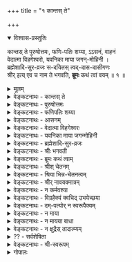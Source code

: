 +++
title = "१ कान्तस् ते"

+++

<details open><summary>विश्वास-प्रस्तुतिः</summary>

कान्तस् ते पुरुषोत्तमः, फणि-पतिः शय्या, ऽऽसनं, वाहनं  
वेदात्मा विहगेश्वरो, यवनिका माया जगन्-मोहिनी ।  
ब्रह्मेशादि-सुर-व्रजः स-दयितस् त्वद्-दास-दासीगणः  
श्रीर् इत्य् एव च नाम ते भगवति, **ब्रूमः** कथं त्वां वयम् ॥ १ ॥
</details>

<details><summary>मूलम्</summary>

कान्तस्ते पुरुषोत्तमः फणिपतिः शय्याऽऽसनं वाहनं वेदात्मा विहगेश्वरो यवनिका माया जगन्मोहिनी ।  
ब्रह्मेशादिसुरव्रजः सदयितस्त्वद्दासदासीगणः श्रीरित्येव च नाम ते भगवति ब्रूमः कथं त्वां वयम् ॥ १ ॥
</details>

<details><summary>वेङ्कटनाथः - कान्तस् ते</summary>
कान्तस्त्-अ
**कान्तस्त** इति । कान्तः - प्रियः, अनुरूपपतिरित्यर्थः ।  
ते - सर्वमङ्गलास्पदत्वेन प्रमाणसिद्धायाः ।  
एतत्-पद-द्वयाभिप्रेतं व्यञ्जितं गद्ये  
“देव-देव-दिव्य-महिषीम् (शरणागतिगद्ये)” इति ।  

</details>

<details><summary>वेङ्कटनाथः - पुरुषोत्तमः</summary>

“द्वाविमौ पुरुषौ लोके (गीता १५.१६)” इत्यादिभिस्  
स्वेनैव निरुक्तेन परत्व-व्यञ्जकेन समाख्या-विशेषेण लक्ष्मी-कान्तं विशिनष्टि - **पुरुषोत्तम** इति ।  
अत्र पञ्चम्य्-आदि-विभक्ति-त्रयेऽपि समासश् शब्द-वित्-सम्मतः ।  
अनेन हिरण्यगर्भादीनाम् अपि भगवद्-अपेक्षया ऽधमत्व-व्यञ्जनात्  
तत्-पत्नीभ्यः पुरुषोत्तम-पत्न्या उत्तमत्वं सूचितम् ।  
अवतारेऽपि ह्यसौ “नारीणामुत्तमा (रामायणे बाल. १.२७)” इत्युच्यते ।  
एवम् अस्याः पति-संबन्धेन प्रकर्ष उक्तः ।
</details>

<details><summary>वेङ्कटनाथः - फणिपतिः शय्या</summary>

अथ पत्युर् इव विभूति-संबन्धेनापि प्रकर्षं वदन्  
नित्य-सूरि-परिवृढानाम् अपि एतद्-उपकरणत्वम् उदाहरति – **फणिपतिः शय्येति** ।  
अत्र फणिपति-शब्देन सुरभिसुकुमार-शीतल-विशालोन्नतत्वादि-रूपाः पर्यङ्कगुणा व्यज्यन्ते ।  
तत्-प्रभावश् च,  

> “कल्पान्ते यस्य वक्त्रेभ्यो  
> विषानल-शिखोज्ज्वलः ।  
> सङ्कर्षणात्मको रुद्रो  
> **निष्क्रम्यात्ति** जगत्-त्रयम् ॥  
> स **बिभ्रच्**-छेखरी-भूतम्  
> अ-शेषं क्षिति-मण्डलम् ।  
> **आस्ते** पाताल-मूल-स्थः  
> शेषो ऽशेष-**सुरार्चितः** ॥  
> तस्य वीर्यं प्रभावं च  
> स्वरूपं रूपम् एव च ।  
> **न** हि **वर्णयितुं** शक्यं  
> **ज्ञातुं** वा त्रिदशैर् अपि ॥  
> (वि. पु. २.५.१९-२१) 

इत्यादिषु प्रसिद्धः ।  
स्तोत्रे च “तया सहासीनमनन्तभोगिनि (३९)” इत्यादौ ।  
</details>

<details><summary>वेङ्कटनाथः - आसनम्</summary>

**आसन**-शब्द इह काकाक्षि-न्यायाद् उभयतो योज्यः ।  
उक्तं ह्य् आद्ये पुराणे तन्-नाम-सहस्रे,  

> “भोगप्रिया भोगवती  
> भोगीन्द्र-शयनासना  
> (लक्ष्मीसहस्रनामस्तोत्रे १२० श्लो.)” 

इति, 

> “अजिता कर्षणी नीतिर्  
> गरुडा गरुडासना  
> (लक्ष्मीसहस्रनामस्तोत्रे १०० श्लो.)” 

इति च ।
</details>

<details><summary>वेङ्कटनाथः - वेदात्मा विहगेश्वरः</summary>

> “वहेयं यज्ञं प्रविशेयं वेदान्” 

इति सौपर्ण-श्रुति- (ऋग्वेदखिल-सौपर्णाध्याये ३०.१०) -विवक्षितं वेदाभिमानि-देवताधिष्ठातृत्वम् अभिप्रेत्याह - **वेदात्मा विहगेश्वर** इति ।  
वेदाधिष्ठातृतया वेदानाम् आत्मा;  
यद् वा, तद्-विशिष्टत्वेन तत्-समानाधिकरणतया वेद आत्मा यस्येति विग्रहः ।  
“सुपर्णोऽसि गरुत्मान् (तैत्तिरीयसंहिता ४-१-४२)” इत्यादिष्व् अप्य् अस्य वेदात्मत्वं ग्राह्यम् ।  
एवं सर्व-वेदाभिमानितया सर्वज्ञत्वम् अप्य् अस्य सूच्यते ।  
बलादि-गुण-जातम् अपि अमृता(प)हरणादिषु प्रसिद्धम् ।  

यद्यपि विहगेश्वर-शब्दः  

> “सत्यः सुपर्णो गरुडस्  
तार्क्ष्यस् तु विहगेश्वरः”  

इति श्रीसात्त्वतादिषु प्राणादि-पञ्चकाधिपतित्वेनावस्थितस्य गरुडस्य  
व्यूह-विशेषम् अभिधत्ते,  
तथाप्यत्र विशेषकाभावाद् गरुत्मन्-मात्र-विषयः ।  

**फणिपतिविहगेश्वरयोर्** उपादानम् इह  
मिथो विरुद्ध-जातीयैर् अप्य् अविरोधेन युगपत् सेव्यत्वं सूचयति ।  
कैमुत्याद् अन्येषां नित्यानां मुक्तानाम् अप्य् एतत्-परिजन-परिच्छद-भावेनावस्थानं ख्याप्यते,  
तेषाम् अप्य् एतद्-आज्ञा-करत्वम् उक्तं  
श्रीवकुण्ठगद्ये “शेष-शेषाशनादि-सर्व-परिजनम्” इत्यादिना ।  
एवं सर्वस्या अपि _नित्य-विभूतेस्_ तच्छेषत्वं तात्पर्यतः प्रदर्शितम् ।
</details>

<details><summary>वेङ्कटनाथः - यवनिका माया जगन्मोहिनी</summary>

अथ _लीलाविभूतौ_ अचिद्-अंशस्य प्रथमं तच्-छेषताम् आह  
**यवनिका माया जगन्मोहिनी**ति ।  
अत्र यवनिका-शब्दाभिप्रेतं  
गद्ये “भगवत्--स्व-रूप-तिरोधान-करीम् (शरणागतिगद्ये)” इति विवृतम् ।  

एतद्-ग्रन्थ-द्वय-तात्पर्येण दिव्य-दम्-पत्योर्  
अनाश्रितापेक्षया त्रिगुण-तिरस्-करण्या तिरोधेयत्वं फलितम् ।  

माया-शब्दोऽयम्  
“मायां तु प्रकृतिं विद्यात् (श्वेताश्वतरोपनिषत् ४-१०)”  
इति प्रकृति-विषयतया श्वेताश्वतरैर् अधीतः ।  
स च विचित्र-सृष्ट्य्-उपकरणतया प्रकृतेर् आश्चर्यमयत्वं व्यञ्जयति ।  
जगन्-मोहिनीत्यनेन  
जीव-परमात्मादिषु विपरीत-धी-हेतुत्वं  
शब्दादि-गुण-परिणति-शबलित--स्व-विषय-भोग्यता-बुद्धि-जनकत्वं च विवक्षितम् ।
</details>

<details><summary>वेङ्कटनाथः - ब्रह्मेशादि-सुर-व्रजः</summary>

ईदृश-प्रकृति-मोहितानां कर्म-वश्यानां संर्वेषाम् अपि  
विष्णु-पत्नी-शेषत्वम्  
उत्कृष्ट-मुखेन कैमुत्य-न्यायाद् उपलक्षयति –  
**ब्रह्मेशादि-सुर-व्रजः सदयितस् त्वद्-दास-दासी-गण** इति । 

प्रकर्ष-निदर्शनाद् ईश्वरत्व-शङ्कास्पदयोः  

> “एतौ द्वौ विबुधश्रेष्ठौ (भार. शान्ति. ३५०-१०)” 

इत्य्-आद्य्-उक्तयोर् ब्रह्मेशयोर् अप्य्  
अग्नीन्द्रादिभिर् ऐक-राश्य-सूचनाय **व्रज-गण**-शब्दौ ।  
**सदयित** इत्य् उपादाने ऽप्य् औचित्यात्  
दासी-शब्दस् तत्-पत्न्य्-अंशे ऽन्वेतव्यः ।
</details>

<details><summary>वेङ्कटनाथः - श्रीः भगवती</summary>

उक्तार्थे श्रुत्य्-आदीनि प्रमाणानि तिष्ठन्तु,  
असाधारण-समाख्यैवालम् इति ख्यापयति -  
**श्रीर् इत्येव च नाम त** इति ।  

> “श्रयन्तीं श्रीयमाणां च  
> शृण्वतीं शृणतीम् अपि  
> (अहिर्बुधन्यसंहिता २१.८)” 

> “शृणाति निखिलं दोषं  
> शॄणाति च गुणैर् जगत् ।  
> श्रीयते चाखिलैर् नित्यं  
> श्रयते च परं पदम् ॥  
> (अहि. सं. ५१.६२)” 

इत्य्-आदि-निरुक्तिर् इहाभिप्रेता । 

> “निस्-सङ्कल्पा निराश्रया (लक्ष्मीसहस्रनामस्तोत्रे १८ श्लो.)”  

इति नाम तु  

> “श्रयते च परं पदम्”  

इत्य्-आद्य्-अ-विरोधेन नेयम्  

> “अकलङ्का ऽमृताधारा (लक्ष्मीसहस्रनामस्तोत्रे १७ श्लो.)”  

इति पूर्वोक्तानुसाराच् च ।  

अ-मृतो हि परमात्मा,  
तद्-आधारा चेयम् ।  

अत एव हि सोऽपि श्री-निवासः,  
श्रीधर इति च समाख्यायते ।  
उक्तं च श्री-सात्त्वते - 

> “यतोऽहम् आश्रयश् चास्या  
> मूर्तिर् मम तदात्मिका” 

इति ।  

यन्-निवेशात् सर्वत्र प्राशस्त्य-धीः,  
सैव हि ते समाख्येत्य् एव-काराभिप्रायः ।  

निर्दोष-मङ्गल-गुणाकरत्व-ज्ञापनाय **भगवतीत्य्** उक्तिः ।  
</details>


<details><summary>वेङ्कटनाथः - ब्रूमः कथं त्वाम्</summary>

ईदृशातिशय-शालिन्याः श्रियो यथावत् स्तोतुम् अशक्यतामाह - **ब्रूमः कथं त्वाम्** इति ॥  
**त्वाम्** - उक्त-प्रक्रियया  
विष्णु-पत्नीत्वेन, तद्-इतर-सर्व-शेषित्वेन, तद्-उचित-नाम-धेयादि-योगेन च प्रसिद्धाम्  

> “न ते वर्णयितुं शक्ता  
> गुणान् जिह्वाऽपि वेधसः  
> (वि. पु. १.९.१३३)”

इति चतुर्-मुखेनापि स्तोतुम् अशक्यतयोक्तां चेति भावः ।  

**वयं** - परिमित-ज्ञान-शक्तयः । 

> “ब्रह्माद्यास्सकला देवा मुनयश्च तपोधनाः ।  
> त्वां स्तोतुमपि नेशानास्त्वत्प्रसादलवं विना ॥”

इति वचनानुसारेण  
ब्रह्मादीनां स्वस्य चात्राविशेष-व्यञ्जनाय बहुवचनम् । 

**कथं ब्रूमः** – कार्त्स्न्येन त्वद्वर्णनमशक्यं, परिच्छिद्य वर्णनं त्वनुचितमिति भावः ।
</details>

<details><summary>वेङ्कटनाथः - श्रीश् चेतनम्</summary>

ये पुनराहुः - 

> श्रीर् नाम भगवतः सर्व-कर्तुर् अधिष्ठेया प्रकृतिर् 

इति, ये च 

> तस्य सत्ताऽहन्ता-प्रभा-शक्ति-विद्येच्छा-भोक्तृतादि-रूपेयम्,  
> शास्त्रेषु तथा-तथा व्यपदेश-दर्शनाद् 

इत्य् आहुः;  
तेषां तत्र-तत्रैव शास्त्रे निर्बाधेन चेतनत्व-व्यपदेशेन निरासः ।  

अत्राप्य् अयम् अर्थः -  
**ते** त्वाम् इति युष्मच्छब्देन,  
संबोधनेन च श्रियश् चेतनत्वम् उपस्थापयता सूचितः । 

सत्तादि-शब्दास् त्व् अस्यां भगवद्-अन्तर्-अङ्ग-विशेषणत्वाद्य्-अभिप्रायाः ।  
प्रकृतेर् अन्यत्वं तु  
ते यवनिकेत्य्-अनेनापि दर्शितम् ।  

न चास्याः प्रकृति-शब्दोपात्तता-मात्रेण त्रिगुण-द्रव्य-तादात्म्यम्,  

> “वासुदेवः परा प्रकृतिः (पाञ्चरात्राधिकरण-भाष्ये)”,  

> “प्रकृतिश् च प्रतिज्ञा-दृष्टान्तानुपरोधात् (ब्र. सू. १.४.२३)” 

इत्य्-उक्ते  
भगवत्य् अपि प्रसङ्गात् । 

> “जगद्-उत्पादिका शक्तिस्  
> तव प्रकृतिर् इष्यते ।  
> सैव नाम-सहस्रैस् तु  
> लक्ष्मीः श्रीर् इति **कीर्त्यते** ॥”, 

> “मूल-प्रकृतिर् ईशानी (लक्ष्मीसहस्रनामस्तोत्रे ६६ श्लो.)”, 

> “प्रकृतेः पुरुषाच् चान्यस्  
> तृतीयो नैव विद्यते” 

इत्य्-आदीनि ब्रह्म-वचनान्य् अपि  
लक्ष्मी-नारायणयोः प्रकृति-पुरुष-रूप--विभक्त-विभूति-विशेषाभि(मानित्वाभि)प्रायाणि । 

रहस्याम्नाये तु  
प्रकृतौ लक्ष्म्यां च विद्या-शब्दः प्रयुक्त  
इत्य् एतावताऽपि न तयोस् स्वरूपैक्यम् ।  
तत्र हि  
सत्त्वोन्मेष-मुखेन विद्या-हेतुतया प्रकृतौ विद्याशब्दः,  
लक्ष्म्यां तु विद्या-प्रवर्तकत्वाद्  
इति विशेषः । 
</details>

<details><summary>वेङ्कटनाथः - श्रिया भिन्न-चेतनत्वम्</summary>

ये तु 

> सत्तादि-विशिष्टो भगवान् एव श्रीर् 

इति वा,  

> श्री(स्त्री)-रूप-नित्य-विग्रहान्तर-विशिष्टः स एवेयम् 

इति वा, 

> दैत्य-मोहन-भूमिका-परिग्रह-न्यायेन  
> स्वयम् एव भोगार्थं परिगृहीत-कादाचित्क-कान्ता-विग्रहः  
> स एव श्रीर् 

इति वा वदन्ति;  
तेऽपि तद्-विषय-निर्बाध-नित्य-भिन्न-चेतनत्व-व्यपदेशकैस् तैस् तैरेव शास्त्रैः निराकृताः ।  

> “ह्रीश्च ते लक्ष्मीश्च पत्न्यौ (उत्तरनारायणानुवाके)”  

इति श्रुतिश् च  
पत्युः पत्न्याश् च स्वरूप-भेदं स्वरसतो दर्शयति ।  
न चात्रानन्यथा-सिद्धं बाधकम् अस्ति ।  
इदम् अप्य् अत्र "कान्तस् ते" इति व्यधिकरण-निर्देशेन व्यञ्जितम् ।
</details>
 
<details><summary>वेङ्कटनाथः - श्रीर् नावयवमात्रम्</summary>

ये च मन्यन्ते -

> भगवत एव स्वरूपैकदेशः पृथग्-अहन्तया परस्-पर-भोक्तृत्वाय  
सर्वदा परिगृहीत-स्त्री-रूपः श्री-शब्दार्थः;  
तेन भेदाभेद-व्यपदेशयोश् चेतनत्वस्य चाविरोध

इति;  
तेऽपि ब्रह्मणः स्वरूपतो निरवयवत्वं प्रतिपादयद्भिः प्रमाणैर् निरस्ताः ।

“नर-नारीमयो हरिः” इति ब्राह्म-पुराण-वचनेन तु  
हरेर् नारीमयत्व-व्यपदेशः  
“ज्योत्स्नेव हिम-दीधितेः (सन. सं.)” इति तत्रत्यदृष्टान्तानुसारेण  
प्रभाश्रयस्य प्रभामयत्व-व्यपदेशवत्  
स्वरूप-भेदाविरोधेन निर्वाह्यः ।

एतेन

> बीजादेर् अङ्कुरोपादानांशवद्  
विश्वोपादानस्य ब्रह्मणः  
कार्योपयुक्त-स्वरूपैकदेश एव  
स्वभावतो वा परिणति-शक्त्या वा, उपाधिभेदेन वा  
भिन्नाहन्ताश्रयः "श्रीर्" इति व्यपदिश्यत

इति पक्षोऽपि प्रतिक्षिप्तः;  
ब्रह्मणः स्वरूप-परिणामादेश् च शारीरके निरस्तत्वात् ।

उपहितांश-भेद-पक्षस् तु

विग्रहाद्य्-उपाधौ सञ्चरति निरवयवे ब्रह्म-स्वरूपे  
सरिज्-जलादौ घटादिनेवोपाधिना  
कस्यचिद् अंशस्यान्यत्राकर्षणायोगात्,

घटाकाश-न्यायेन पूर्व-पूर्वोपहितांश-परित्यागे तु  
तत्-तद्-अंश-रूपस्य +++(पृथग् अनुभव-)+++भोक्तुर् अ-भावाद्  
उत्तरोत्तरोपहितांशानां पूर्व-पूर्वांशानुभूत-भोग-प्रतिसन्धानानुपपत्तेः,  
भोक्तृ-सन्तत्य्-एकता-मात्रेण प्रतिसन्धाने  
+++(क्षणिकवादि-)+++सौगत-मतोन्मज्जनेन स्थिरात्म-परित्याग-प्रसङ्गाच्  
चात्यन्तानुपपन्नः ।

अवतारपरिणामोपाधिभिन्नांश-वादिनो लक्ष्म्यादेर् नित्य-देहादि-प्रमाणैश्च निरासिरे ।  
एतद् अपि सर्वम् अत्र व्यधिकरण-प्रयोगेनैव सूचितम् ।

> “कीर्तिश् श्रीर् वाक् च नारीणाम् (गीता १०.३४)”

इत्य्-आदि-समानाधिकरण-प्रयोगश् च  
पूर्वापरवत् स्व-रूप--भेदेऽपि संबन्ध-विशेष-निबन्धनः ।

> “विष्णोश् श्रीर् अनपायिनी" (वि. पु. १.८.१७)

इत्यादिभिर् व्यधिकरण-प्रयोगैश्च भेदस् सिद्धः ।
</details>

<details><summary>वेङ्कटनाथः - न कर्मवश्या</summary>

> तर्ह्य् अग्र्य-प्राय-न्यायात् सह-पठित-नार्य्-अन्तरवत् कर्म-वश्यत्वं स्यात्।  

न स्यात्, वचन-विरोधे न्यायस्यानवकाशात् ।  

न चेद् एवम्  

> “आदित्यानाम् अहं विष्णुः (गीता १०.२१)”,  
“वृष्णीनां वासुदेवोऽस्मि (गीता १०.३७)”,  
“अनन्तश्चास्मि नागानां  
वैनतेयश्च पक्षिणाम् (गीता १०-३०)”  

इत्यत्र कुतस् तथात्व-निस्तारः?  
"निर्धारणाद्" इति चेन् न ।  
साजात्येऽपि वैषम्य-मात्रेण तद्-उपपत्तेः ।  
ईश्वरत्वानीश्वरत्व--कर्म-वश्यत्वाकर्मवश्यत्वादौ तु  
प्रमाणान्तरम् एव शरणम् इति ।  
इदं चास्याः कर्मवश्यवैजात्यमिह ब्रह्मादिभ्योऽप्यधिकत्वोक्त्या प्रकाशितम् ।
</details>

<details><summary>वेङ्कटनाथः - विग्रहैक्यं क्वचिद् उभयेच्छया</summary>

> नन्व् अर्ध-लक्ष्मीक-विग्रह-योगः  
श्रीपतेः श्रियश् च विग्रहैक्यं स्व-रूपैक्यं भेदाभेदं वा सूचयति ।  
उक्तञ् च श्री-विष्णु-वैभवाधिकारे –  
>
> > “त्वं यादृशोऽसि कमलाम् अपि तादृशीं  
> ते दारान् वदन्ति युवयोर् न तु भेद-गन्धः ।  
> माया-विभक्त-युवती-तनुम् एकम् एव  
> त्वां मातरं च पितरं च युवानम् आहुः ॥” 
> 
> इति । 

तन् न; उभयेच्छया विग्रह-मात्रस्यैकीकरण-संभवेनान्यथाप्य् उपपन्नतया  
विग्रहैक्यस्य श्रुत्य्-आदि-विरुद्ध-स्वरूपैक्यादि-कल्पकत्वायोगात् ।  

> तथाप्य् एकेनैव परमात्मना यथा-कथञ्चित् सर्व-निर्वाहे  
किम् अत्रात्म-भेद-स्वीकारेण

इति चेन् न,  
कॢप्तौ वक्तव्यस्य  
श्रुतौ वक्तुम् अयुक्तत्वात् ।  
उक्ता च श्रुतिः प्राग् एव ।  
तद्-अनुगुणं च श्री-विष्णु-स्मृतौ (९९.६) भूमि-वाक्यम्  

> “आक्रम्य सर्वां तु यथा त्रिलोकीं  
> तिष्ठत्य् अयं देव-वरो ऽसिताक्षि ।  
> तथा स्थिता त्वं वरदे तथापि”  

इत्य्-आदिकम् ।  
</details>

<details><summary>वेङ्कटनाथः - दम्-पत्योर् न स्वरूपैक्यम्</summary>

> “नानयोर् विद्यते परम् (वि. पु. १.८.३५)”  

इत्यादिभिः पुराणवचनैः,  

> “एक-तत्त्वम् इवोदितौ (अहिर्बुध्न्यसंहिता ३.२६)” 

इत्य्-आदि-भगवच्-छास्त्र-वचनैश् च  
स्व-रूपैक्यम् अनयोर् अपास्तम् ।  
लाघव-तन्-मात्रावलम्बने तु  
सर्वेषाम् अप्य् आत्मनाम् ऐक्यं प्रसजेत् । +++(4)+++

आत्म-भेदम् **अनिच्छन्तो**  
भाष्यादिषु **निराकृताः** ।  
दिव्ययोस् त्व् इह दम्पत्योः  
मिथो भेदः **प्रसाधितः** ॥ २ ॥

सर्वेषाम् आत्मनां यैस् तु  
भिन्नाभिन्नत्वम् **इष्यते** ।  
लक्ष्मी-नारायणैक्योक्तिस्  
तेषां, सद्भिर् **उपेक्ष्यते** ॥ ३ ॥

यत्र क्वचिद् **अ-भेदोक्तिर्**  
यद्य् आप्त-वचने **भवेत्** -  
“राम-सुग्रीवयोर् ऐक्यम् (रामा. सु. ३५.५१)  
इत्य्-आदिवद् इहास्तु सा ॥ ४ ॥
</details>

<details><summary>वेङ्कटनाथः - न माया</summary>

> अत्र निर्विशेष--चिन्-मात्र--ब्रह्म--स्व-रूप--तिरोधान-करी मिथ्या-भूता मायैव  
कल्पित-रूप-विशेषोपश्लिष्ट-ब्रह्म-प्रतिच्छदवती  
लक्ष्मीर् इत्य् उच्यते 

इति पक्षोऽपि तादृश-ब्रह्म--तत्-तिरोधानादि-निरासाद् एव निर्धूतः ।  
इदम् अप्य् अत्र मायायाः  
प्रस्तुत--दम्-पति--व्यतिरिक्त--जगन्-मोहनत्वोक्त्या प्रख्यापितम् ।
</details>

<details><summary>वेङ्कटनाथः - न मायया बाधा</summary>

> ननु यवनिका बहिर्-अन्तस्-स्थितयोः दृष्टि-प्रसर-निरोधेन  
> मिथोऽवलोकन-विरोधिनी लोके दृष्टा ।  
> अतः श्रियोऽपि यवनिका तथा स्यात् ।  

मैवम्, तद्-अधीन-सर्व-व्यापारया मायया  
तस्याः सर्व-विषय--सह-ज--दृष्टि-निरोधायोगात्,  
क्षेत्र-ज्ञानाम् अपि  
भगवन्-मायया धी-सङ्कोचस्य दुष्कृतोपाधिकत्वात्,  
अ-कर्म-वश्येषु नित्य-मुक्तेश्वरेषु तत्-प्रसङ्गाभावाद् इति ।
</details>

<details><summary>वेङ्कटनाथः - न क्षुद्रैस् तादात्म्यम्</summary>

> अस्तु तर्हि कर्म-वश्य-तादात्म्यात् कर्म-फलान्वयः,  
> ब्रह्मादीनां कर्म-वश्यत्वं तावत् 
>
> > “युग-कोटि-सहस्राणि  
विष्णुम् आराध्य पद्म-भूः ।  
पुनस् त्रैलोक्य-धातृत्वं  
प्राप्तवान् इति शुश्रुम ॥  
(इतिहाससमुच्चये १३.८)” 
>
> इत्यादिभिः प्रसिद्धम्,  
> किं पुनस् तत्-पत्नीनाम् ।  
> ताभिश् च तादात्म्यम् अस्यास्  
> तत्र-तत्र विशेषतस् तत्-तत्-सामानाधिकरण्येन व्यज्यते ।  
> 
> गायत्री-कल्पेषु च सन्ध्यात्रये वर्ण-वाहनादि-विशेषितं रूप-त्रयम्  
> एकस्या एव देवतायाः प्रतिपाद्यते ।  
> उक्तं च कैश्चिल् लक्ष्मी-स्तोत्रे - 
> “गीर्-देवतेति गरुड-ध्वज-वल्लभेति” इत्य्-आदिभिः ।  
> अतः कर्मवश्य-तादात्म्याद् यवनिका-रूपित-माया-तिरोहित-ज्ञानत्वम् अस्या उपपद्यत 

इति ।  
तद् असत् ।  
विशेषतः सामानाधिकरण्यस्य  
“यद्-यद्-विभूतिमत् सत्त्वम् (गीता १०.४१)”  
इत्य्-उक्तेन विभूत्य्-अध्याय-न्यायेन निर्वाहात् ।  
तापनीयोपनिषदि, घृतसूक्ते च  
लक्ष्म्यास् ते ते शब्दा अपि  
निरुक्ति-विशेषैस् तत्-तद्-विभूति-योगेन वा नेतव्याः । 

गायत्रीकल्पानां तु लक्ष्मी-विभूति-भूताया एव गायत्र्य्-आख्यायाः देवतायाः  
सन्ध्या-भेदेन वैष्णव्य्-आदि--समाख्यानुगुण-वाहन-रूपादि-परिग्रह-शक्त्या  
माहात्म्य-वर्णने तात्पर्यं  
तत्र तत्र व्यक्तम् ।  
तादृशाश्च वाहनादयो ऽन्ये स्युः ।  
न हि सारूप्य-मात्रेण  
त एवैता इति निश्चयः,  
अनेकेषाम् एक-जातीय-वाहनादि-दर्शनात् ।+++(5)+++

द्रुहिणादिषु केषांचिद्  
ईश्वर-व्यक्तिता-**भ्रमात्** ।  
तत्-पत्नीष्व् अपि लक्ष्म्य्-अंश-  
**वादः** श्रुत्यादि-**बाधितः** ॥ ५ ॥

एतदभिप्रायेण ह्य् अत्रोक्तम् -  
**स-दयितस् त्वद्-दास-दासी-गण** इति ।
</details>

<details><summary>?? - सर्वशेषिता</summary>

> अस्त्व् एवं, तथापि स्त्र्य्-अंश-मात्रापेक्षयैव  
श्रियो विभूतिमत्त्वम् अस्तु,  
ब्राह्म-वैष्णवादि-पुराणेषु तथा दर्शनात् ।  
अतः श्रीमत एव सर्व-विभूति-शेषित्वम् 

इति । अत्र ब्रूमः - 

> “दासभूताः स्वतस् सर्वे  
> ह्य् आत्मानः परमात्मनः  
> (अहर्बुध्न्यसंहितायां मन्त्रराजपदस्तोत्रे १२ श्लो.)” 

इत्य्-आदिभिः सर्वेषाम् आत्मनां परमात्म-दासत्व-सिद्धेः  
“जायापत्योर् न विभागः (आप. धर्म. २.६.१५.१६)” इति न्यायात्  
पति-दासानां पत्नी-दासत्वम् अवर्जनीयम् ।  

> नन्व् एवं पत्न्या अपि पति-दासत्वे सति,  
तां प्रति (पति)दासानां दासत्वम् अयुक्तं स्यात् । 

तन् न,  
लोके वेदे वा क्वचिद् अपि  
पत्न्याः पतिं प्रति दासत्वाभावात् ।  
अत एता हि  

> “यदा यदा हि कौसल्या  
> दासीवच् च सखीव च  
> (रामा. अयो. १२.६८)” 

इति दृष्टान्ततयोच्यते । 

> “अहं शिष्या च दासी च  
> भक्ता च तव माधव”  

इति (वाराहे) भूमि-वचनम् अप्य् उपचारतो नेयम् ।  
यद्य् अपि पत्नीनां पति-दासत्वं,  
तथाऽपि पति-दासान्तराणां तद्-दासत्वम् अपि  
यथालोकं युज्यते ।  
अस्ति च  
सर्वेषां भगवद्-दासत्वेऽपि तत्-तद्-उपाधिभिः मिथो दासत्वम् ।  
इह त्व् एकयैवेच्छया विभूति-द्वयस्य नित्यम् उभयार्थतयोपात्तत्वाद्  
देवता-द्वन्द्व-हविर्-न्यायेन ब्रह्मादीनाम् उभय-शेषत्वं युक्तम् एव ।  
गद्यादिषु विभूति-मध्ये तस्याः पाठोऽपि  
पत्य्-अपेक्षया पारार्थ्य-मात्र-साम्याद् उपपन्नः ।  

> आत्मान्तराणां सर्वेषां  
> लक्ष्मी-तत्-पति-दासताम् ।  
> +++(ॐकारे)+++ ‘मकारस् तु तयोर् दास’  
> इति केचिद् अधीयते ॥ ६ ॥
</details>


<details><summary>वेङ्कटनाथः - श्री-स्वरूपम्</summary>

एवं सति  
भगवत्-पत्न्यन्तरापेक्षया ब्रह्मादीनां दासत्वं भवतु वा मा वा,  
उक्तं तावद् उपपन्नम् ।  

अतः “पुन्नामा भगवान् हरिः । स्त्रीनाम्नी लक्ष्मीर्मैत्रेय (वि. पु. १.८.३५)”, “यो यो जगति पुम्भावः स विष्णुरिति निश्चयः । यो यस्तु नारीभावः स्यात् तत्र लक्ष्मीर्व्यवस्थिता ॥ (सनत्कुमारसंहिता) इत्याद्युक्तो विभूतिविभागस्तु लौकिकदम्पत्योर्यथोचितविनियोगानुगुणभूषणादिविभागवन्नित्येच्छानियमितविशेषाभिमानार्थ इत्यभिप्रायेण फणिपत्यादीनामप्यत्र लक्ष्मीशेषत्वोक्तिरिति ।

केचित्तु नानाविधवादिविप्रतिपत्तिमोहिताः सर्वथा दुर्निरूपं लक्ष्मीतत्त्वमिति मन्यन्ते । तेऽप्येवमिह निरूपणेन निर्धूताः । किञ्च सदसदनिर्वचनीयत्वादिरूपदुर्निरूपत्वं तत्तन्मतनिरासादेव निरस्तम् । येनकेनचिदाकारेण दुर्निरूपत्वं तु सर्वत्रापि संभवति, उपयुक्तांशनिरूपणस्यापि संप्रतिपन्नसाम्यान्नात्र विशेष इति ॥ १ ॥
</details>


<details><summary>गोपालः</summary>

ततोऽपि स्तोत्ररत्नस्य पूर्वरचितत्वसम्भवः । श्लोकचतुष्टयमात्रघटितेयं स्तुतिः । मातृविषये शिशुत्वमभिमन्यत इव । सौन्दर्यलहर्यां श्रीशङ्करभगवत्पादैः द्रमिडशिशुरित्यात्मा मातृसन्निधौ निर्दिश्यते । मातृप्रसादनाय दीर्घस्तुतेरनपेक्षा । शारीरकाध्यायसंख्याऽऽदृता चतुस्संख्ययास्य स्तोत्रस्य । शारीरकाध्यायविषयाः क्रमेणास्यां चतुश्श्लोक्यां भगवतीव श्रियामपि संघटन्ते । 'स्वशेषाऽशेषार्थो निरवधिकनिर्बाधमहिमा फलानां नेता यः फलमपि च शारीरकमितः । श्रियं तत्सध्रीचीं तदुपसदनत्रासशमनीमभिष्टौति स्तुत्यामवितथमतिर्यामुनमुनिः ॥' इत्याचार्यश्लोकोऽत्र भाव्यः । अनेन ईश्वरत्वस्य मिथुने व्यासज्यवृत्तित्वं सिध्यति । 'लोककान्तस्य कान्तत्वात्' इति रामविषये गीतमादिकविना । सर्वलोककमनीयः सर्वलोककान्तः श्रियः कान्तः । ते कान्तः सर्वलोककान्तः । ते कान्तः पुरुषोत्तमः । श्रीकान्तमुद्दिश्य पुरुषोत्तमत्वं विधीयते । उद्देश्यं पूर्वं, विधेयं परम् । 'ह्रीश्च ते लक्ष्मीश्च पत्न्यौ' इति पुरुषसूक्तोत्तरानुवाकः । श्रीभूमिपत्नीयुगलदर्शने भर्तुः पुरुषसूक्तप्रतिपाद्यस्य पुरुषस्याभिगम्यत्वं निश्चित्य तत्संनिकर्षं प्राप्य 'ते' इति तत्रैव प्रत्यक्षं संबोध्यते तत्पूर्वं परोक्षतयैव भगवन्निर्देश कृतः 'स' इत्यादिना । तत्र पत्या पत्न्यौ निरूप्येते, 'ते पत्न्यौ ह्रीश्च लक्ष्मीश्च' इति । अत्र पतिर्निरूप्यते पत्न्या 'ते कान्तः पुरुपोत्तमः' इति, 'रामानुजं लक्ष्मणपूर्वजं च' इति न्यायेन । 'मातर्लक्ष्मि यथैव मैथिलजनस्तेनाध्वना ते वयं त्वद्दास्यैकरसाभिमानसुभगैर्भावैरिहामुत्र च । जामाता दयितस्तवेति भवतीसम्बन्धदृष्ट्या हरिं पश्येम प्रतियाम याम च परीचारान् प्रहृष्येम च ॥' इति श्रीगुणरत्नकोशश्लोकोऽत्र भाव्यः । 'पुंसूक्तादिप्रसिद्धो गुणनिधिरघजिद्ब्रह्मशब्दार्थ उक्तः' (1.1.35) 'नानागमोद्यद्विशयशमनतश्श्रीमति ब्रह्मतोक्तेः' (1.1.38) इति सारावल्युक्तमिह भाव्यम् ॥  
ते कान्तः पुरुषोत्तमः इत्यत्रोपक्रम एव पठनेन श्रीभाष्यप्रदर्शितरीत्या ब्रह्मशब्दार्थोपक्रमत्वं स्तोत्रस्य ब्रह्मशब्दार्थोपक्रमत्वं लभ्यते । पुरुषोत्तमस्यैव मोक्षप्रदत्वप्रसिद्धिः खण्डनखाद्यग्रन्थकृता श्रीहर्षेण प्रख्यापिता नैषधीयद्वितीयसर्गारम्भे 'अधिगत्य जगत्यधीश्वरादथ मुक्तिं पुरुषोत्तमाद्यथा । वचसामपि गोचरो न यः स तमानन्दमविन्दत द्विजः ॥' (2.1) इति । एतन्नाम्ना तृतीयश्लोककथितवैष्णवाध्वपारगमनरूपश्रेयःप्रदानसामर्थ्यम् एतद्दिव्यमिथुनस्यास्तीति सच्यते । 'वेदान्तास्तत्त्वचिन्तां मुरभिदुरसि यत्पादचिह्नैस्तरन्ति' इति श्रीगुणरत्नकोशे श्रियः पतित्वस्य परब्रह्मोपलक्षकत्वं कथितमिव । 'ते' इति वदन् मातृनिकटे आगत्य तां संबोधयति । 'ते' इति पदेन 'ते पत्न्यौ' इति श्रुतिः स्मार्यते । 'लक्ष्मीस्ते पत्नी' इति भगवन्तमुद्दिश्य प्रयुक्तस्य वाक्यस्य स्थानेऽत्र मातरमुद्दिश्य 'ते कान्तः पुरुषोत्तमः' इति पदविपरिणामः क्रियते । 'श्रीमान् लोकत्रयाश्रयः' हति सहस्रनामसु पठनेन श्रीमत्त्वात् लोकत्रयं तमाश्रयते, इतरथा तस्याऽभिगम्यत्वमेवन स्यादितीदं व्यज्यते । ते इत्यत्र संबोध्या प्रति निर्देशः 'श्रीरित्येव च नाम ते' इति चतुर्थपादे श्लोकान्ते पुनरभ्यस्ते । ते, ते, इति पुनः पुनः पठनं 'ह्रीश्च ते लक्ष्मीश्च पत्न्यौ' इत्यत्र ते पदस्यानुकरणं, आदरबाहुल्येनाम्रेडनं च व्यञ्जयति ॥  
पुरुषोत्तमशब्दो भगवति लोकवेदप्रसिध्या रूढः । तस्मिन्नेव मुख्यवृत्तः । अन्यत्र तद्गुणलेशयोगादौपचारिकः । 'यस्मात् क्षरमतीतोऽहमक्षरादपि चोत्तमः । अतोऽस्मि लोके वेदे च प्रथितः पुरुषोत्तमः' इति गीताश्लोकः स्मार्यतेऽत्र पुरुषोत्तमशब्दपठनेन । 'प्रथितः' इति गीताश्लोकपदेन रूढिरूपा प्रसिद्धिर्द्योत्यते । प्रथितः प्रसिद्धः । कूटस्थशब्दवाच्यादक्षरान्मुक्तात्मनोऽपि अतीतत्वरूपाधिकत्वम्, उभयविभूतिनायकत्वं च द्योत्यते । पुरुषोत्तमशब्दनाक्षरशब्दवाच्यसर्वभूतानि लीलाविभूतिः । कूटस्थशब्दवाच्यनिर्विकारनित्यमुक्तपुरुषाः नित्यविभूतिस्थाः । फणिपतिः, विहगेश्वरः इति नित्यसूरिपरिचर्यमाणोक्तिः पूर्वार्धे नित्यविभूतिनायकत्वं गमयति । उत्तरार्धे ब्रह्मेशादिसुरव्रजतद्दयितादिस्वाम्यकथनेन लीलाविभूतिनायकत्वं समर्प्यते । नागोत्तमशब्दवत्पुरुषोत्तम शब्दो विगृह्यते शाब्दिकैः पुरुषेषूत्तम इति । 'उत्तमः पुरुषस्त्वन्यः परमात्मेत्युदाहृतः । यो लोकत्रयमाविश्य बिभर्त्यव्यय ईश्वरः' इति गायता भगवता उत्तमः पुरुषः इति व्यस्तप्रयोगेऽपि इयं रूढिरस्तीति ज्ञाप्यते । 'परं ज्योतिरुपसम्पद्य स्वेनरूपेणाभिनिष्पद्यते, स उत्तमः पुरुषः' इति दहरप्रजापतिविद्ययोरभ्यस्तश्रुतिवाक्ये पठितः 'उत्तमः पुरुषः' नारायणपरो ज्योतिः पुरुषोत्तमः । श्रीशाङ्करगीताभाष्ये 'आभ्यां क्षराक्षराभ्याम् अन्यः विलक्षणः, क्षराक्षरोपाधिद्वयदोषेणास्पृष्टो नित्यशुद्धबुद्धमुक्तस्वभावः - उत्तमः उत्कृष्टतमः पुरुषस्त्वन्योऽत्यन्तविलक्षणः आभ्यां परमात्मा इति परमश्चासौ देहाद्यविद्याकृतात्मभ्यः, आत्मा च सर्वभूतानां प्रत्यक् चेतनः, इत्यतः परमात्मेति उदाहृतः उक्तः वेदान्तेषु । स एव विशेष्यते यः लोकत्रयं भूर्भुवस्स्वराख्यं स्वकीयया (चैतन्य)बलशक्त्या आविश्य प्रविश्य बिभर्ति स्वरूपसद्भावमात्रेण बिभर्ति धारयति, अव्ययः न अस्य व्ययः विद्यते इत्यव्ययः, कः, ईश्वरः सर्वज्ञः नारायणाख्यः ईशनशीलः ॥  
यथा(व्या)ख्यातस्य ईश्वरस्य 'पुरुषोत्तमः' इत्येतत् नाम प्रसिद्धम् । तस्य नामनिर्वचनप्रसिद्ध्या अर्थवत्वं नाम्नो दर्शयन् 'निरतिशयः अहमीश्वरः' इत्यात्मानं दर्शयति भगवान् - यस्मात् क्षरमतीतः अहं संसारमायावृक्षम् अश्वत्थाख्यम् अतिक्रान्तः अहम् अक्षरादपि संसारमायारूपवृक्षबीजभूतादपि च उत्तमः उत्कृष्टतमः ऊर्ध्वतमो वा, अतः ताभ्यां क्षराक्षराभ्याम् उत्तमत्वात् अस्मि लोके वेदे च प्रथितः प्रख्यातः । पुरुषोत्तमः इत्येवं मां भक्तजनाः विदुः । कवयः काव्यादिषु च इदं नाम निबध्नन्ति' इति । 'हरिर्यथैकः पुरुषोत्तमः स्मृतः', 'स उत्तमः पुरुषः' इत्यादि लेकिवेदप्रसिद्ध्या पुरुषोत्तम इति मां भक्तजना विदुः' इति तत्र भाष्योत्कर्षदीपिका व्याख्या । 'राघवं शोभयन्त्येते षड्गुणाः पुरुषोत्तमम्' इत्ययोध्याकाण्डारम्भे राघवस्य पुरुषोत्तमत्वं तन्नामसंपादकापूर्वषड्गुणविशिष्टत्वं चोक्तम् । 'राघवत्वेऽभवत्सीता', 'सीता लक्ष्मीः' इति पराशरः । राघवं कामयमाना रावणावरजा राक्षस्यपि राघवे पुरुषोत्तमशब्दं प्रयुयुजे । 'पुरुषोत्तमः कः' इति प्रष्टुः यामुनाचार्यस्य ईश्वरभक्तं कालिदासं पृच्छ इति भावः ॥  
यथा त्वत्कान्तः पुरुषोत्तमः तथा त्वं 'नारीणामुत्तमा वधूः' । सुतरां तुल्यत्वं दम्पत्योः । श्रियः पतेः अनुरूपः शय्या फणिपतिः । ईश्वरमिथुनस्य फणिपतिः शय्या, सिंहासनं च, विहगेश्वरः औपवाह्यम् इति पतीश्वरशब्दाभ्यां शय्यावाहनविषयप्रयुक्ताभ्यां द्योत्यते । कान्तर्योर्दम्पत्योः कीर्तने तयोः का उत्तमा शय्या इत्याकाङ्क्षा सहजा । सा सद्य एव पूर्यते फणिपतिश्शय्या इति कीर्तनेन । योगीश्वरमिथुनमिदं सिद्धानां योगिनां सन्निधौ मिथश्शत्रूणां शाश्वतिकविरोधिनामपि परस्परं वैरत्यागो भवति इति सूत्रितं भगवता पतञ्जलिना 'तत्सन्निधौ वैरत्यागः' इति । फणिपतिपन्नगाशनयोरत्र शेषिदम्पत्योस्सकाशे परममैत्र्या सततसहसन्निधानं स्वामिनोर्नित्यसिद्धयोगित्वं सूचयति । फणिपतिः शय्या आसनं च भवति । 'तया सहासीनमनन्तभोगिनि प्रकृष्टविज्ञानबलैकधामनि । फणामणिव्रातमयूखमण्डलप्रकाशमानोदरदिव्यधामनि ।' इति स्तोत्ररत्नश्लोकोऽत्र भाव्यः । 'अनन्तभोगिनि' इति तत्रत्यपदस्यार्थद्वयं ग्राह्यम् । अनन्तनामा भोगी तस्मिन्नित्येकोऽर्थः । अनन्तसुखिनीत्यपरोऽर्थः । आसीनयोश्शयानयोश्च दम्पत्योरिवास्यानन्तस्यापि भोगः सुखानुभवोऽनन्तः । तद्भोगानवरो भोगो न भोगोऽस्य । कदाचित् दम्पत्योश्शय्यासनभोगः सान्तस्स्यात् । तयोर्भोगस्य सान्तत्वकल्पनेऽपि अस्य फणिपतेश्शय्यासनभूतस्य नियमेनाऽऽनन्त्यमेव भवति ॥  
शय्या प्रायेण अचेतना भवेत् । अनयोश्शय्या प्रकृष्टविज्ञानबलैकधामा सर्वज्ञश्चेतनः । चेतनस्य शय्याभवनेऽस्ति भूयस्सौकर्यम् । शयानदम्पत्योस्सदा जाग्रता शेषिदम्पत्यभीष्टसर्वविधसुखसम्पादनैकनिरतेनानन्तेन शय्या भूतेन शेषिणोस्तदा तदा जायमानसर्वेच्छाज्ञात्रा तयोर्यथा यया सुखं जायेत तथा तथा आत्मानं विपरिवर्तनविपरिणमनाभ्यां प्राध्वं कारयितुं शक्यते । एतस्य चेतनत्वमनुकूलम् । विश्वं बिभ्रितोरनन्तस्वरूपयोः दम्पत्योर्भरणे चेतनभूतशय्यायाः दुर्भरभारवहनेन दुःखवेदनासम्भवोऽस्ति । शय्याया अचेतनत्वे नेदृशकष्टस्यापातसंभवः । सुदुर्वहसुमहद्भारपीडितश्चेतनः वेदनाबलेन भृशमुछ्वसेन्निश्वसेच्च । शय्यायाश्चेतनत्वे ईदृशं कष्टमापद्येत । विश्वं कृत्स्नं शिरोभिः सततं लीलयैवानायासेन बिभ्राणस्यानन्तस्य बलस्यानन्तत्वात् न तस्य मनागपि व्यथाजनिः अनन्तशेषिमिथुनभारवहनादिना इति व्यञ्जितं 'प्रकृष्टविज्ञानबलैकधामनि' इति स्तोत्ररत्नश्लोके विज्ञानबलयोर्निरवधिकत्वकथनेन । 'एकधाम' इत्यत्र एकशब्देन ज्ञानबलकाष्ठयोस्सहवर्तित्ववैरल्यं सूच्यते । चेतनसंभावितभारवहनवेदनाजनितोच्छ्वासनिःश्वासाभावः बलिष्ठायामचेतनायां शय्यायां सुसंभवः । सर्वेश्वरेश्वरः कान्तः पुंप्रधानेश्वरेश्वरी लोकैकेश्वरी अस्य जगतः ईशाना पत्नी । सर्वलोकेश्वरमिथुनस्यासनं सिंहासनमेव भवेत् । पुरुषोत्तमपदस्य विग्रहप्रतिपादनेऽस्ति काचिद्दुर्घटता । सा च फणिपतिभाष्येण घट्यते । नागोत्तमादिवत्सिद्धं भवतीति तद्भाष्यभाषितमपि अस्य कवेः स्मृतिपथमारूढम् । 'पुरुषोत्तमः' 'फणिपतिः' इत्यव्यवहितसमभिव्याहारेण एतद्विषयफणिपतिभाष्यमपि सिस्मारयिषितम् ॥  
उभयविभूतिनायकेनानेन मिथुनेन स्वशासनीयविभूतिद्वयसततसञ्चरणार्थं सर्वोत्तमं वेगवत्तमं वाहनं ध्रुवमाकाङ्क्ष्येत । सर्वलोकमातापितराविमौ दम्पती । आर्ताः प्रजास्सर्वा विश्वस्थाः आर्तितितीर्षया रक्षतु भगवानिति 'भृशं क्रन्देयुः' दुर्मोचोद्भटकर्मकोटिनिगडिताः तापत्रयातुराः संसारान्मोचनं काङ्क्षन्तः आसते । तत्फलदातारौ इमौ दम्पती सर्वबन्धेभ्यो मोक्षणायाह्वयेरन् । आपन्नार्तिप्रशमने बद्धदीक्षेण मिथुनेन अतिवेगमतिक्षिप्रं तत्समीपगमनाय तद्रक्षणाय च वेगवद्वाहनं ध्रुवमपेक्ष्येत । 'आहुः श्रुतिं विबुधनायक तावकीनामाशागणप्रशमहेतुमधीतवेदाः । आकर्णिते तदियमार्तरवे प्रजानामाशाः प्रसाधयितुमादिशति स्वयं त्वाम्' इति देवनायकपञ्चाशत् श्लोकः, 'आनेतुमात्मरभसेन समीहमानः रक्षोन्मुखं नतगृहेषु रमासहायम् । प्रायः प्रभोस्तदपृथक्स्थितिवृत्तिशक्तिं सङ्कल्पमप्युपहरिष्यति तद्रथोऽसौ ॥' (10.17) इति सङ्कल्पसूर्योदयश्लोकश्चात्र भाव्यौ । आकाशयानेन लोकत्रयसञ्चरणं दम्पत्योर्भोगाय भवेत् । कर्दमदेवहूत्योराकाशविमानसञ्चरणादिविहारप्रचुरं गार्हस्थ्यं वैमानिकैरपि प्रार्थ्यमनुपममिति शुकेन वर्णितम् । सर्वलोकसञ्चारणायातिवेगवत्गगनमार्गधावनदक्षगरुडादिवाहनमेवानुकूलतमम् । वेदात्मा च गरुत्मान् सुपर्णः । वेदरूपं शास्त्रमेव दिव्यमिथुनं वहन् अस्मत्कर्णसमीपमागत्य श्रवणादिपरम्परयाऽस्मद्धृदि प्रतिष्ठापयेम्(त्?) । 'शेषश्चित्तं विमलमनसां मौलयश्च श्रुतीनां सम्पद्यन्ते विहरणविधौ यस्य शय्याविशेषाः' इति प्रसिद्धत्वेन गीतं श्रीस्तुतौ । शेषशय्या कीर्तनानन्तरं वेदमौलिरूपशय्यायाः तदात्मभूतसुपर्णकीर्तनद्वारा सूचनं न्याय्यमेव ॥  
'यवनिका माया जगन्मोहिनी' - परस्परकमनीयौ नित्ययुवानौ लावण्यनिधी दम्पती । तयोरेकान्तबहिर्विहारादिसाधकशय्यावाहनादिकथनं न्याय्यमेव । दम्पत्योः शय्याविहारकथनेन 'यान्यन्यानि यथासुखं विहरतो रूपाणि सर्वाणि तान्याहुस्स्वैरनुरूपरूपविभवैर्गाढोपगूढानि ते' इत्यन्तिमश्लोकवर्णितरीत्या नित्ययुक्तयोरनयोः प्रायेण गाढोपगूढत्वेन वर्तनं सूचितं भवति । तयोस्तद्विग्रहयोर्वा जनतादृश्यत्वेऽत्यन्तमनौचित्यं भवेत् । सर्वे लोकाः अन्धाः एतद्दम्पतिदर्शनविषये । भगवतस्स्वरूपतिरोधानकरी माया यवनिकाभूय चर्मचक्षुषो जनान् तद्वीक्षणात्यन्तासमर्थान् कृत्वा दम्पत्योः गाढोपगूढादीन्यत्यन्तं गूहयति । 'मायायवनिकाच्छन्नम्' इति भागवते । 'भूयश्चान्ते विश्वमायानिवृत्तिः' (1.10) इति श्वेताश्वतरे मायायाः विश्वजनमनोनयनतिरोधायकविश्वमायात्वं निगदितम् । अस्मिन् श्लोके कीर्तिता यवनिका विश्वमाया सर्वजगन्मोहिनी । विश्वस्मिन् नैकोऽपि मायातिरस्करिण्यतिरोहितोऽस्ति एतेन योगमायासमावृतत्वात् दिव्यमिथुनस्य माययाऽपहृतज्ञानानां जनानां एतद्दम्पती विहारदर्शनस्य न प्रसक्तिः । विजितमायानां विमलमनसां दर्शनपथप्राप्तौ नैतयोर्विहाराणां कश्चिदपायः । विमलमनसां तेषां चित्तमपि पूर्वकीर्तितफणिपतिवत् वेदमौलिवच्च स्वयमपि मिथुनविहारशय्या भवन्तीति पूर्वोदाहृतश्रीस्तुतिश्लोके गीतम् । अनयोरात्ममिथुनयोर्ज्ञानानन्दपरीवाहमयज्ञानतदवस्थामात्रभूतविहाराणां न प्राकृतत्वगन्धलेशोऽपि शक्यशङ्कः ॥  
'ब्रह्मेशादिसुरव्रजः' - पूर्वार्धनित्यविभूतिस्तन्नायकत्वं चोक्तम् । तस्याः स्वयं प्रकाशत्वेऽपि माययाऽपहृतज्ञानाय विश्वस्मै अप्रकाशमानत्वं चोक्तम् । अत्र लीलाविभूतौ ब्रह्मेशादीनां सुरमुख्यानां तन्महिषीणां च दिव्यमिथुननियाम्यत्वेनान्तर्गतत्वं समेषां तेषां तन्मिथुनदासत्वं च कीर्त्यते । प्रथमं पूर्वार्धे शेषाग्रगण्यस्य शेषत्वमुक्तम् । प्रभुसंमितस्य विश्वशासितुः वेदस्य चास्मद्बुद्धिसमीपं वाहनीभवनेन शेषत्वमुक्तम् । अस्मान् परब्रह्मसमीपवाहयितृ शब्दब्रह्म । 'शब्दब्रह्मणि निष्णातः परं ब्रह्माधिगच्छति', 'शब्दब्रह्मणि निष्णातो न निष्णायात्परे यदि । श्रमस्तस्य वि(श्रम)फलः (ह्य)अधेनुमिव रक्षतः' इति श्रीभागवते । अत्र दिव्यमिथुनस्य ब्रह्मेशादिसर्वदेवतोपास्यत्ववर्णनेन मनुष्यादीनामप्युपास्यत्वं किंपुनर्न्यायसिद्धम् । तृतीयश्लोके 'नृणाम्' इति मनुष्यकीर्तनपूर्वकं मनुष्यसामान्यस्य एतन्मिथुनोपासनेन चतुर्विधफलप्राप्तिसंभावना, तद्विना तदसंभावना च गीयेते । मनुष्याधिकारं शास्त्रमिति बोधयत्सूत्रमपि नृणामिति पदेन सूच्यते । तदुपर्यपि देवमुख्यानां मोक्षार्थं तदुपासनकर्तव्यतायाः निर्णायकं देवताधिकरणं मध्वाद्यधिकरणद्वयमपि सूच्यते प्रथमश्लोकतृतीयपादेन । अत्र तेषामपि प्रत्यगात्मनां, 'दासभूतास्स्वतस्सर्वे ह्यात्मानः परमात्मनः । अतोऽहमपि ते दासः इति मत्वा नमाम्यहम्' इत्यहिर्बुध्न्यवचनेन दास्यैकस्वरूपत्वं कथ्यते । विश्वाचार्याः विधिशिवमुखाः इदं तत्त्वं स्पष्टं गृणन्ति । स्वस्वरूपभूतायाः दास्यनिष्ठायाः स्वयमाचरणं च वेदयन्ति अस्मान् तदाचारे स्थापनाय । समुदायवाचिना व्रजशब्देन सर्वेषां देवानां तन्महिषीणां च वर्तमानं मिथस्तारतम्यमगणयित्वा ईश्वरमिथुनं प्रति एकराशित्वेन ऐकरूप्येण दासभूतत्वं द्योत्यते । मिथो भूयस्तारतम्यवन्तो ब्रह्मादिदेवाः ईश्वरमिथुनदासभूतैकवर्गघटका भवन्ति अविशेषेण । इदमेव व्यञ्जितमुदाहृताहिर्बुध्न्यसंहितावचनेन सर्वेषामात्मनां स्वतो दासभूतत्वात् तदविशेषेण तद्वदेव तत्सामान्येन महेश्वरस्यापि स्वस्य स्वतो दासभूतत्वस्य कीर्तनेन ॥  
'सदयितः' - न केवलं दासास्ते, तत्पत्न्योऽपि दास्य एव । देवास्सर्वे स्वदयितासहिताः कुटुम्बीभूय तद्दास्यं परमादरेणानुतिष्ठन्ति । देवगणस्सर्वोऽपि तद्दासगणः, देवदयितागणस्सर्वोऽपि तद्दासीगणः । 'देवतिर्यङ्मनुष्येषु पुंनामा भगवान् हरिः । स्त्रीनाम्नी श्रीश्च विज्ञेया नानयोर्विद्यते परम् ॥' इति पराशरेण भगवता सर्वेषां पुंसां हर्यंशत्वं, सर्वासां स्त्रीणां लक्ष्म्यंशत्वं च विभज्येव कथितं स्त्रीपुंसयोरशंत्वे । दम्पत्योर्मिथः पराशरकथितरीत्या विभागे सत्यपि स्त्रीणां पुंसां च सर्वेषां दम्पत्योरविभागेन दासत्वमस्त्येव । देवेति श्लोकस्य, 'सर्वस्योभयात्मकत्वेऽपि तत्राऽऽभिमुख्यातिशयविशेषात् अर्थवाण्यादीनां तदात्मकत्वमुक्तम्' इति श्रीविष्णुचित्तीयव्याख्यया इदमनुगृह्यते । देवतिर्यङ्मनुष्येष्वित्यत्र शास्त्राधिकारभाजो देवमनुष्याः तदनधिकृताः तिर्यञ्चश्च कीर्त्यन्ते । शास्त्राधिकार्यनधिकारिणामपि सर्वेषां प्राणिनामीश्वरमिथुनदास्यमेव स्वरूपम् । 'अकारेणोच्यते विष्णुः उकारो लक्ष्मिवाचकः । मकारस्तु तयोर्दासः इति प्रणवलक्षणम् ॥' इति श्रुत्या सर्वेपां स्त्रीपुंसाम् अविशेषेणोभयदासत्वं श्रावितम् । इदं स्पप्टं विव्रियतेऽत्र श्लोकं सम्बोध्यमानलक्ष्मीदास्यकथनेन । दासगणः इत्येतावन्मात्रोक्तावपि दासदयितानां दासीनामपि दासगणेऽन्तर्भावो लभ्यत एव । दासीत्यधिकोक्त्या स्त्रीपुंभेदागणनेन सर्वेषां देवात्मनामुभयदासत्वं स्पष्टीक्रियते ॥  
'श्रीरित्येव च नाम ते' - उभयविभूतिशेषित्वेनोत्कर्षः उक्तः श्रियाः तद्भर्तुश्च । स चोभयोस्साधारणः । अत्र श्रीरिति नाम्नैवास्याः उत्कर्ष उच्यते एतन्नाम्नाऽस्याः पुरुषकारत्वरूपासाधारणाकारेण भगवतोऽप्यधिक उत्कर्षः प्रतिपाद्यते । आकारत्रयसम्पन्ना श्रीः, आकारद्वयसम्पन्नो भगवान् । श्रीशब्दस्यार्षनिर्वचनेनानेकार्थाः प्रतिपादिताः ॥  
'शृणाति निखिलान् दोषान् श्रीणाति च गुणैर्जगत् । श्रीयते चाखिलैर्नित्यं श्रयते च परं पदम् । श्रयन्तीं श्रीयमाणां च शृण्वतीं शृणतीमपि ।' (अहि. सं. २१.८) इति स्मर्यते । 'श्रीङ् सेवायाम्', 'शृ विस्तारे', 'शृ हिंसायाम्', 'श्रु श्रवणे' इत्यादि धातवः । प्राणिभिर्यद्यावदपेक्ष्यते स्वरक्षणविषये तत्सर्वमेतद्धातुभिस्समर्प्यन्ते । यद्यपि भगवान् 'श्रियः श्रीः' इति रामायणे वर्ण्यते केवलं 'श्री'नाम श्रिया एव । श्रीरित्युपपदपूर्वकत्वादेवोत्कर्षवतां सर्वेषामुत्कर्षः पूज्यत्वं च समर्प्यते । शङ्करचतुर्मुखादीनां 'श्रीशङ्करः श्रीचतुर्मुखः' इति श्र्युपपदेनैव श्रीमत्वकथनं प्रसिद्धम् । 'श्रीशङ्कराचार्यनवावतारम्' इत्यत्र श्रीपदस्थाने उमादिपदनिवेशो न शक्यसंभवः । 'उमाशङ्कराचार्य' इत्यादिप्रयोगाः न सन्ति । श्रियो महिमा तन्नामैकव्युत्पत्तिद्वारा प्रसिद्ध्यति । नाम्नोऽभिधेयद्वारा यो यो महिमा स सर्वः नामवत्या भवति अस्याः महिमकार्त्स्न्यं वाङ्मनसाऽगोचरम् । श्रीशब्दश्रवणे, कैराश्रीयते, कमाश्रयते, किमर्थमाश्रीयते, किं शृणोति, कं श्रावयति, किं शृणाति, किं श्रीणाति इति बहुविधा आकाङ्क्षाः जायन्ते । एता आकाङ्क्षाः पूर्यन्ते निर्वचनव्युत्पत्तिभ्याम् । असङ्कोचन्यायेन सर्वैः सर्वफलार्थमाश्रीयते आश्रितानां सर्वदोषान् हिनस्ति अपगमयति आश्रितान् सर्वैर्गुणैः श्रीणाति । श्रीः श्रेयो मूर्तिः श्रेयांसि च असङ्कोचेन सर्वश्रेयांसि । 'भगवति' इति संबोधनपदेन भगवच्छब्दः भगवतीवास्यामपि मुख्यवृत्त इति व्यज्यते ॥  
'ब्रूमः कथं त्वा वयम्' - त्वां त्वन्महिमानं च कथं वयं याथार्थ्येन वर्णयेम । ब्रूम इत्यस्य स्तुतिवाचं ब्रूम इत्यर्थो ग्राह्यः स्तुतिप्रकरणत्वात् स्तोत्रान्तर्गतत्वात् अत्र स्तुतिशक्त्यभावः कथ्यते अनन्तरश्लोके च तत्प्रतिपाद्यते । इत्थं च चतुर्षु श्लोकेषु श्लोकद्वयं स्तुतिशक्त्यभावप्रतिपादकम् । तयोरपि स्तुतिरूपत्वमस्ति काष्ठागतत्वेन ॥  
प्रथम श्लोकस्यास्य शारीरकप्रथमाध्यायविषप्रतिपादकत्वमिष्यते । श्रियः कान्तः पुरुषोत्तमः इत्याभ्यां ब्रह्मशब्दार्थ उच्यते । जन्मादिसूत्रविषयवाक्ये 'यदभिसंविशन्ति जातानि भूतानि सर्वाणि परम'प्राप्यतया मुक्तौ, तत् लक्ष्मीनारायणद्वन्द्वमीश्वरतत्त्वभूतम् । दम्पत्योरुभयोः ईश्वरत्वं शेषित्वं प्राप्यत्वमित्यादिकं च सर्वमुभयोस्सहैव । व्यासज्यवृत्तयस्ते सर्वे ईश्वरधर्माः । 'अस्या मम च शेषं हि विभूतिरुभयात्मिका' इत्युभयविभूतिशेशित्वमुभयोस्सहैवेति पादत्रयेणात्र श्लोके स्पष्टं प्रतिपाद्यते । अनयोर्दास्यमेव नित्यमुक्तबद्धानां सर्वात्मनां स्वरूपम् । मुक्तावपि मिथुनप्रीत्युद्देश्यककैङ्कर्यम् आनन्दपरीवाहरूपम् । वेदात्मा विहगेश्वरोऽस्मद्बुद्धिसमीपं वाहयति तदिति कथनेन शास्त्रयोनित्वाधिकरणं सङ्गृह्यते । शास्त्रयोनित्वादिति हेतोः शास्त्रैकयोनित्वादित्यर्थः । शास्त्रैकयोनित्वाभावे शास्त्रयोनित्वं न सिद्ध्येत् । अप्राप्ते हि शास्त्रमर्थवदिति न्यायात् । यवनिका माया जगन्मोहिनी इति परमप्राप्यभूतेश्वरमिथुनप्राप्तेर्विरोध्युच्यते । दुरत्ययेयं गुणमयी वैष्णवी माया । 'मामेव ये प्रपद्यन्ते मायामेतां तरन्ति ते' इति ब्रह्मप्रपत्त्यैव विश्वमायानिवृत्तिसंभवः । तृतीयपादेन देवताधिकरणं मध्वधिकरणं च सङ्गृह्येते ॥  
अभयप्रदानराजपुत्र इति प्रख्यातस्य आच्चान्पिल्लै आचार्यस्य व्याख्यानतस्सारभूतान् विषयानत्र सङ्गृह्णीमः । (१) स्तोत्ररत्ने 'भगवद्वन्दनं त्वाद्यं गुरुवन्दनपूर्वकम्' इति वचनमनुसृत्य श्लोकत्रयेण गुरुवन्दनं कृतम् । वन्दितो गुरुः मुनिनाथः स्वस्य प्राचार्यः, न साक्षात्स्वाचार्यः । अखिलतमःकर्शनस्य संस्कृत-द्रावडोभयवेदान्तावलम्बिनोऽस्मद्दर्शनस्यास्माकमादिज्ञापकः । अत एव 'नाथोपज्ञं प्रवृत्तम्' इति सम्प्रदायविदः । गुरुपरम्परा स्मरणव्यापारे आचार्यप्राचार्ययोर्बुद्धौ संनिधाने 'आचार्यप्राचार्ययोस्सन्निपाते उपसंजिघृक्षेदाचार्यं, प्रतिषेधेदितरः' इति वचनमनुसृत्य प्राचार्यवन्दनं क्रियते आचार्यवन्दनं च न क्रियते ॥  
(२) रामायणे बालकाण्डान्तिमश्लोके 'उत्तमराजकन्यया' इति सीता वर्णिता, 'विभुः श्रिया विष्णुरिवामरेश्वरः' इति श्रीस्तत्रोपमानतया निर्दिष्टा । श्रीरेव सीतात्वेन भगवतो राघवत्वेनावतरणे सहावतीर्णा । उत्तमराजकन्यायाः पुरुषोत्तमस्यैव कान्तत्वमुचितमिति व्यञ्जितं स्तुत्यारम्भ एव । 'अहं श्लोककृत्' इति मुक्तौ ब्रह्मविषयश्लोकरचनं तद्गानं चानन्दपरीवाहतया क्रियते । मुक्ततुल्यैराचार्यैरत्रापि तथैव उत्तमश्लोकविषयश्लोककरणगानादिभिः दिवसाः अपवर्गदशासमतयाऽतिवाह्यन्ते ॥  
(३) स्तोत्ररत्नं सर्वभगवत्स्तोत्राणां यथामार्गदर्शि, तथा श्रीस्तोत्राणामियं मार्गदर्शिनी ॥  
(४) 'यो ब्रह्माणं विदधाति पूर्वं यो वै वेदांश्च प्रहिणोति तस्मै' इति श्वेताश्वतरान्तःपठितश्लोके भगवतः चतुर्मुखब्रह्मस्रष्टृत्वं श्राव्यते । 'यं कामये तं तम् उग्रं करोमि' इति उग्रनाम्नः ईशस्य श्रियः कटाक्षेण रुद्रपदाधिकारभाक्त्वं श्राव्यते । विष्णुपुराणान्ते भगवच्छब्दस्य प्रत्यक्षरमर्थकथनेन भगवति मुख्यत्वप्रतिपादकाः श्लोकाः आचार्येणात्रोदाहृताः चतुर्थपादस्थसंबोधनरूपभगवति शब्दव्याख्याने । यद्यत्पत्युस्तत्सर्वं पत्न्याश्च भवति । 'तदन्तर्भावात्त्वां न पृथगभिधत्ते श्रुतिरपि' इति भट्टपादैः कथितो न्यायः प्रसिद्धः ॥  
मिथुनशेषत्वं सर्वचेतनसाधारणमिति सर्वैराप्तैरुपपादितम् । श्रीभाष्यप्रथममङ्गलश्लोके 'ब्रह्मणि श्रीनिवासे भवतु मम परस्मिन् शेमुषी भक्तिरूपा' इति प्रार्थिता भक्तिशेमुषी श्रीनिवासोद्देश्यकत्वात् श्रीसन्निहितभगवद्विषयिणी इति भाष्यकाराभिप्रायः इत्यप्यनुगृहीतम् । अत्र प्रार्थिता भक्तिः साधनभक्तिरिति श्रुतप्रकाशिकानिष्कर्षः । तुरीयपादस्य तृतीयाध्याय चतुर्थाध्याय प्रथमभागप्रतिपादितसाधनभक्तिविषयकत्वं स्ववगममिव ॥  
'फणिपतिः शय्या' - फणिपतिः पर्यङ्को भवति । सुषुप्त्यवस्थायां प्रत्यहं यदा यद्वा वयं स्वपिमः तदा तदा हृदयगुहावस्थितो भगवान् देहेन्द्रियादिसम्बन्धस्मरणरहितानामस्माकं केवलात्मस्वरूपस्य पर्यङ्को भवतीति सद्विद्याद्युपनिषत्प्रसिद्धम् । 'तदभावो नाडीषु तच्छ्रुतेरात्मनि च' इति सूत्रे सर्वे भाष्यकाराः, 'आत्मनि चेति' सूत्रखण्डे हार्दपरमात्मनः पर्यङ्करूपसुषुप्तिस्थानत्वेनापारकरुणावात्सल्ये भगवताऽऽविष्क्रियेते इति सूत्रकारस्य विस्मयरसः चशब्देन द्योत्यत इति सूचयन्ति । हिता नाम नाड्यः, पुरीतद्रूपहृदयमांसवेष्टनं, केवलजीवस्वरूपस्य विस्मृतदेहादिसम्बन्धरूपबन्धप्रयुक्तसंसारस्य स्वपतः अन्तरात्मभूतहार्दपरमात्मा च सुषुप्तिस्थानं सम्पद्यन्ते । प्रासादखट्वापर्यङ्करूपोपमा च प्रदर्श्यते सर्वैर्भाष्यकारैः एतेषां त्रयाणाम् । त्रिष्वेतेषु परमात्मैव साक्षात् सुषुप्तिस्थानं भवति । इतरयोर्द्वयोस्तत्प्रापकत्वं मार्गभूतत्वेन । 'ब्रह्मैव साक्षात् सुषुप्तिस्थानम्' इति तत्र श्रीभाष्यम् । अतस्स एवास्मच्छयनाय पर्यङ्को भवति । संसारदशायामित्थमनन्तकोटिजन्मसु प्रतिनिशं स्वापदशासामान्ये नैयत्येन पर्यङ्कीभवनमनुगृहीतवतो भगवतः, 'कृते च प्रतिकर्तव्यम्' इति न्यायमनुसृत्य शेषत्वमार्गेऽस्माकमनुष्ठानप्रापकाचार्यभूतेन फणिपतिना सर्वेषामस्माकमानृण्यसम्पत्तये अनाद्यनन्तकालं सर्वदा पर्यङ्कीभूयते । तत्कैङ्कर्यस्य तस्मिन्नेकस्मिन्नेव नियतत्वेऽपि, 'अशेषशेषतैकरसते'ति गद्योक्तरीत्या परमपदे सर्वेपां नित्यमुक्तानां सर्वेतरनिर्वर्तितसकलकैङ्कर्याणां कैङ्कर्ये साक्षादनन्वितानामपि कैङ्कर्यनिर्वर्तयितृलब्धरससमानरसकार्त्स्न्यं सिद्ध्यति ॥  
अत्र श्लोके पठितमासनं च कौषीतकीपर्यङ्कविद्याप्रदर्शितपर्यङ्काह्वयसिंहासनं कमलया सह भगवताधिरूढम् । भगवतः गमनाद्यवसरेषु गमनसाधनपादुकारूपत्वमपि शेषेण नियतं धार्यते । तथा च भगवतो भक्तजनसमीपं वाहयितृत्वमपि सिद्ध्यति । पादुकायाः कोसलराजत्वेन मूर्धाभिषेकः लक्ष्मणस्य राज्याभिषेक इव भवति । 'यदि राज्यस्य हेतोस्त्वमिमां वाचं प्रभाषसे । वक्ष्यामि भरतं दृष्ट्वा राज्यमस्मै प्रदीयताम् । उच्यमानोऽपि भरतो मया लक्ष्मण तत्त्वतः । राज्यमस्मै प्रयच्छेति बाढमित्येव वक्ष्यति ।' इति रामवाक्यं सत्यापितं पादुकाभ्यां पट्टाभिषेकनिर्वर्तनरूपवृत्तान्तेन । शेषस्य लक्ष्मणरूपत्वेनावतीर्णत्वं प्रसिद्धम् । शेषो लक्ष्मणः पादुकाद्वयं च । अतः पादुकयोरभिषेकस्तत्त्वतो लक्ष्मणस्याभिषेकोऽपि भवति । स्तोत्ररत्ने 'निवासशय्यासनपादुकांशुकोपधानवर्षातपवारणादिभिः । शरीरभेदैस्तव शेषतां गतैर्यथोचितं शेष हतीर्यते जनैः ॥' इति श्लोके निवासपदं पर्यङ्कविद्याप्रदर्शितसिंहासनवाचकम् । सिंहासननामैव पठितं निवासपदस्थाने सरोमुनिद्रमिडगाथायां स्तोत्ररत्नश्लोकमूलभूतायाम् । तत्रोभयत्र पठितानि अत्र चतुःश्लोकीश्लोकेऽपठितान्यन्यान्युपलक्षणविधया जिघृक्ष्यन्ते ॥  
वाहनमिति पदं मध्यमणिन्यायेन फणिपतिना विहगेश्वरेण चान्वेतुं शक्यम् । तदर्थमेव तस्य फणिपतिविषयकपदेषु चरमत्वेन, विहगेश्वरविषयकपदेषु प्रथमत्वेन च निवेशनं कृतमिव । पादुकासहस्रे पादुका भगवन्तं भक्तसमीपं वाहयितुं भूयो भूयः प्रार्थ्यते । 'वाहनं वेदात्मा विहगेश्वरः' अत्र वेदस्यान्तिमभागभूतोपनिषदामस्मत्कर्णेषु भद्रभद्रतया निपतन्तीनामर्थज्ञानोत्पादनेनास्मद्बुद्धौ अत्यन्तसमीपं भगवत्स्वरूपस्य वाहयितृत्वं प्रसिद्धम् । बुद्धिसमीपं प्रापणमेव मुख्यम् । तादर्थ्यमेव वेदान्तानामुपनिषदाम् । 'उपोपसर्गस्सामीप्ये' । शब्दब्रह्मरूपवेदवेदान्तस्वरूपी भगवान् सुपर्णो गरुत्मान् शब्दगुणे आकाशे निपत्य कर्णशष्कुल्यवच्छिन्नाकाशभूतास्मच्छ्रोत्रे आचार्यस्य मधुमत्तमजिह्वाग्रात् अस्मद्भाग्यवशात् निपतति । विहगशब्दः आकाशपतत्पक्षिवाचकः । 'नभः पतन्त्यात्मसमं हि पक्षिणः' इति भागवतकथाकथनारम्भे सूतस्य स्वशक्तेरल्पत्वकथकविनयसूक्तिः । विहायसा गच्छतीति विहगः । विहगेश्वरो विहगपतिः । विश्वपतिरात्मेश्वरस्त्वत्कान्तः । फणिपतिरहीन्द्रोऽहीश्वरस्तावकशय्या, आसिकाभूतसिंहासनं च । प्रजाभूतानां मुमुक्षूणां स्वस्वपतिरूपश्रावकलक्ष्मणाचार्यादिरूपेणावतीर्णमाचार्यरूपवाहनम् । 'बाहुं भुजगभोगाभमुपधायारिसूदनः । अञ्जलिं प्राङ्मुखः कृत्वा प्रतिशिश्ये महोदधेः ॥' इति महर्षिणा शेषस्य भगवतः सागरपुलिनशयने उपधानभूतत्वमुपमानविधया व्यञ्जितम् । 'आविवाहसमयाद्गृहे वने शैशवे तदनु यौवने पुनः । स्वापहेतुरनुपाश्रितोऽन्यया रामबाहुरुपधान एष ते ॥' इत्युत्तररामचरितप्रथमाङ्कान्तभागे सीतां ब्रुवन् रामः प्रतिशयनावसरपठितमहर्षिश्लोकरीत्या स्वबाहोः शेषभुजगाभत्वं मनस्यकरोदिति उल्लेखनं शक्यम् ॥  
वर्षातपवारकच्छत्रत्वं, 'शेषोऽन्वगात् वारि निवारयन् फणैः' इति कृष्णवाहे वसुदेवे कंसकारागृहात् गोकुलं प्रति गच्छति, पर्जन्ये वर्षति, शेषस्य वर्णितम् । लक्ष्म्याः वक्षसि नित्ययोगरूपसततसंनिहितत्वस्य सदा सिद्धत्वात् गार्हस्थ्यात्यन्तविरुद्धब्रह्मचर्यवेषस्य वामनावतारे परिग्रहेऽपि तदाश्रमप्रत्यायकनिश्चितचिह्नभूतकृष्णाजिनेनैव, 'कृष्णाजिनेन संवृण्वन् श्रियं वक्षःस्थलस्थिताम्' इति पराशरोक्तरीत्या स्वमायाशक्त्या समावृणोदिति प्रसिद्धम् । कदापि न जह्यां त्वां, न त्वां क्षणमपि हातुमहं समर्था, हानप्रसङ्गः एव कदापि मम मा भूत् इति वदन्ती सा भर्त्रा ब्रह्मचर्याश्रमपरिग्रहेऽपि सुदृढं गूढं तत्रैव स्थितेति व्यज्यते 'वक्षःस्थलस्थिताम्' इति पदेन । स्वल्पकालमसंनिहिता भवेति भगवता प्रोक्तापि, न पारये क्षणमात्रवियोगमपीति कथयन्ती नैवोरसोऽपासर्पत् । तस्मात् 'बभूव प्राकृतः शिशुः' इति प्राकृतार्भकीभवनदशायामपि तया सह युक्तत्वादुभयोः छत्रत्वकैङ्कर्यं निर्वर्तितं शेषेणेति साम्प्रतं वक्तुम् । परमपदे पर्यङ्कीभूतसिंहासने उभयोः छत्रत्वं नित्यमुक्तसर्वसूरिलोकसाक्षिकं प्रदर्श्यते । श्रीसूक्तदिकं, 'ह्रीश्च ते लक्ष्मीश्च पत्न्यौ' इति पुरुषसूक्तोत्तरानुवाकश्रुतिः, 'श्रद्धया देवो देवत्वमश्नुते' इत्यादिश्रुतयश्च भर्त्रा सह लक्ष्म्याः परतत्त्वत्वबोधकानि प्रमाणानि । तानि श्रीतत्त्वस्वरूपम् अस्मत्कर्णसमीपं वाहयन्ति ॥  
'श्रीरित्येव च नाम ते' केवलं श्रीपदं तवैव नाम भवति । श्रीपदम् आर्षनिर्वचनश्लोकप्रदर्शितरीत्या न केवलं त्वयि योगपौष्कल्यद्योतकं, किन्तु कैवल्येन त्वय्येव रूढं नाम भवति । महिमवतामितरेषां सर्वेषां त्वन्नामभूतश्रीशब्दरूपोपपदपूर्वकत्वेनैव मङ्गलभाक्तत्वं, महिमभाक्त्वं च । 'यद्यद्विभूतिमत् सत्वं श्रीमदूर्जितमेव वा । तत्तदेवावगच्छ त्वं ममतेजोंशसंभवम् ॥' इति भगवता महिमवता सर्वेषां महिम्नस्स्वतेजोंशसंभवत्वं गीतम् । भगवतस्तेजसः अप्रमेयत्वं कुत इति पृष्ट्वा मारीचमुखेन रावणं प्रति, 'अप्रमेयं हि तत्तेजो यस्य सा जनकात्मजा' इति बोधनेन महर्षिणा त्वत्पतित्वमूलत्वं कथितम् । शूर्पणखयापि, 'यस्य सीताभवेद्भार्या यं च हृष्टा परिष्वजेत् । अतिजीवेत्स सर्वेषु लोकेष्वपि पुरन्दरात् ॥' इति मारीचाश्रमात् प्रतिनिवृत्तं रावणं प्रति मारीचप्रोक्तसीतामहिममूलत्वानुसारेण रावणसभामध्ये उद्घोषितमपीह भाव्यम् । श्र्युपपदपूर्वकत्वेनैवेतरेषां सर्वेषां महिमवत्वाय माङ्गलिकत्वाय च निर्देशः क्रियत इति चतुःश्लोकीभाष्ये आचार्यैरनुगृहीतम् । इदं सर्वं 'श्रीरित्येव च नाम ते' इति एतत् प्रथ(म?)श्लोकखण्डेन विवक्षितम् । श्रीरित्येवेत्यत्र एवकारेण श्रीपदस्य कैवल्यमितरेषां निर्देश इव उपपदत्वाभावश्चाभिधीयेते । श्रीरिति ते एव नाम इत्यप्यन्वयोऽभिप्रेयते । इतरेषां तत्तन्नामपूर्वमुपपदत्वेन निर्देशमात्रम् । तेषां सर्वेषां महिमा माङ्गलिकत्वं च त्वन्नामभूतश्रीशब्दस्योपपदत्वेन निर्देशेनैव संपद्येते । 'हे श्रीर्देवि! समस्तलोकजननि! त्वां स्तोतुमीहामहे' इति श्रीस्तवे 'हे श्रीः' इति श्रीनाम्नैव श्रीस्सम्बोध्यते तन्निरतिशयमहिमप्रदर्शनाय । 'ब्रूमः कथं त्वां वयम्' इति श्रीनाम्न्यास्तव बोध्यमानो निरतिशयमहिमा कथमस्माभिर्यथावद्वर्णयितुं शक्यमिति सम्यक्तत्त्वगुणाभिवर्णनरूपलक्षणवत्याः स्तुतेरशक्यत्वं व्यज्यते । वयमित्यनेन, 'यदेकैकगुणप्रान्ते श्रान्ता निगमवन्दिनः । यथावद्वर्णने तस्य किमुतान्ये मितम्पचाः? ॥' इति यादवाभ्युदयप्रथमसर्गश्लोक इव मितम्पचा वयमित्यर्थो ग्राह्यः ॥ १ ॥  
</details>
